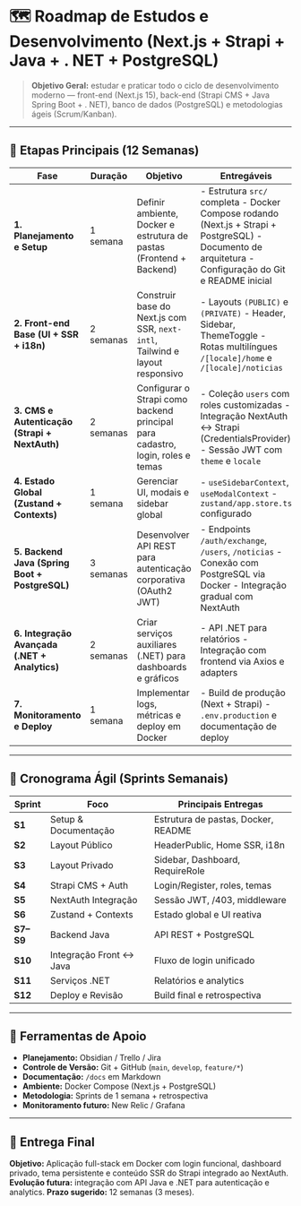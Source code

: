 # 🗺️ Roadmap de Estudos e Desenvolvimento (Next.js + Strapi + Java + . NET + PostgreSQL)

> **Objetivo Geral:** estudar e praticar todo o ciclo de desenvolvimento moderno — front-end (Next.js 15), back-end (Strapi CMS + Java Spring Boot + . NET), banco de dados (PostgreSQL) e metodologias ágeis (Scrum/Kanban).

---

## 🚀 Etapas Principais (12 Semanas)

|Fase|Duração|Objetivo|Entregáveis|
|---|---|---|---|
|**1. Planejamento e Setup**|1 semana|Definir ambiente, Docker e estrutura de pastas (Frontend + Backend)|- Estrutura `src/` completa - Docker Compose rodando (Next.js + Strapi + PostgreSQL) - Documento de arquitetura - Configuração do Git e README inicial|
|**2. Front-end Base (UI + SSR + i18n)**|2 semanas|Construir base do Next.js com SSR, `next-intl`, Tailwind e layout responsivo|- Layouts `(PUBLIC)` e `(PRIVATE)` - Header, Sidebar, ThemeToggle - Rotas multilíngues `/[locale]/home` e `/[locale]/noticias`|
|**3. CMS e Autenticação (Strapi + NextAuth)**|2 semanas|Configurar o Strapi como backend principal para cadastro, login, roles e temas|- Coleção `users` com roles customizadas - Integração NextAuth ↔ Strapi (CredentialsProvider) - Sessão JWT com `theme` e `locale`|
|**4. Estado Global (Zustand + Contexts)**|1 semana|Gerenciar UI, modais e sidebar global|- `useSidebarContext`, `useModalContext` - `zustand/app.store.ts` configurado|
|**5. Backend Java (Spring Boot + PostgreSQL)**|3 semanas|Desenvolver API REST para autenticação corporativa (OAuth2 JWT)|- Endpoints `/auth/exchange`, `/users`, `/noticias` - Conexão com PostgreSQL via Docker - Integração gradual com NextAuth|
|**6. Integração Avançada (.NET + Analytics)**|2 semanas|Criar serviços auxiliares (.NET) para dashboards e gráficos|- API .NET para relatórios - Integração com frontend via Axios e adapters|
|**7. Monitoramento e Deploy**|1 semana|Implementar logs, métricas e deploy em Docker|- Build de produção (Next + Strapi) - `.env.production` e documentação de deploy|
---

## 🧭 Cronograma Ágil (Sprints Semanais)

|Sprint|Foco|Principais Entregas|
|---|---|---|
|**S1**|Setup & Documentação|Estrutura de pastas, Docker, README|
|**S2**|Layout Público|HeaderPublic, Home SSR, i18n|
|**S3**|Layout Privado|Sidebar, Dashboard, RequireRole|
|**S4**|Strapi CMS + Auth|Login/Register, roles, temas|
|**S5**|NextAuth Integração|Sessão JWT, /403, middleware|
|**S6**|Zustand + Contexts|Estado global e UI reativa|
|**S7–S9**|Backend Java|API REST + PostgreSQL|
|**S10**|Integração Front ↔ Java|Fluxo de login unificado|
|**S11**|Serviços .NET|Relatórios e analytics|
|**S12**|Deploy e Revisão|Build final e retrospectiva

---

## 🧩 Ferramentas de Apoio

- **Planejamento:** Obsidian / Trello / Jira
- **Controle de Versão:** Git + GitHub (`main`, `develop`, `feature/*`)
- **Documentação:** `/docs` em Markdown
- **Ambiente:** Docker Compose (Next.js + PostgreSQL)
- **Metodologia:** Sprints de 1 semana + retrospectiva
- **Monitoramento futuro:** New Relic / Grafana

---

## 📅 Entrega Final

**Objetivo:** Aplicação full-stack em Docker com login funcional, dashboard privado, tema persistente e conteúdo SSR do Strapi integrado ao NextAuth.
**Evolução futura:** integração com API Java e .NET para autenticação e analytics.
**Prazo sugerido:** 12 semanas (3 meses).
